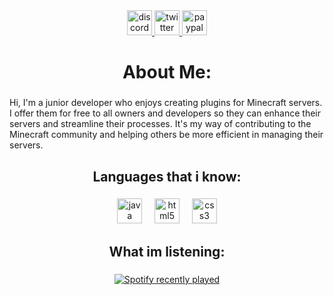 <div align="center">
  <a href="https://discord.gg/A2YjRxywn5" target="_blank">
    <img src="https://img.shields.io/static/v1?message=Discord&logo=discord&label=&color=7289DA&logoColor=white&labelColor=&style=for-the-badge" height="40" alt="discord logo"  />
  </a>
  <a href="https://x.com/eychro" target="_blank">
    <img src="https://img.shields.io/static/v1?message=Twitter&logo=twitter&label=&color=1DA1F2&logoColor=white&labelColor=&style=for-the-badge" height="40" alt="twitter logo"  />
  </a>
  <img src="https://img.shields.io/static/v1?message=PayPal&logo=paypal&label=&color=00457C&logoColor=white&labelColor=&style=for-the-badge" height="40" alt="paypal logo"  />
</div>

###

<h1 align="center">About Me:</h1>

###

<p align="left">Hi, I'm a junior developer who enjoys creating plugins for Minecraft servers. I offer them for free to all owners and developers so they can enhance their servers and streamline their processes. It's my way of contributing to the Minecraft community and helping others be more efficient in managing their servers.</p>

###

<h2 align="center">Languages that i know:</h2>

###

<div align="center">
  <img src="https://cdn.jsdelivr.net/gh/devicons/devicon/icons/java/java-plain.svg" height="40" alt="java logo"  />
  <img width="12" />
  <img src="https://cdn.jsdelivr.net/gh/devicons/devicon/icons/html5/html5-plain.svg" height="40" alt="html5 logo"  />
  <img width="12" />
  <img src="https://cdn.jsdelivr.net/gh/devicons/devicon/icons/css3/css3-plain.svg" height="40" alt="css3 logo"  />
</div>

###

<h2 align="center">What im listening:</h2>

###

<div align="center">
  <a href="https://open.spotify.com/user/31tziae37jovrypy7dfti5bxypuq">
    <img src="https://spotify-recently-played-readme.vercel.app/api?user=31tziae37jovrypy7dfti5bxypuq&count=5" alt="Spotify recently played"  />
  </a>
</div>

###
